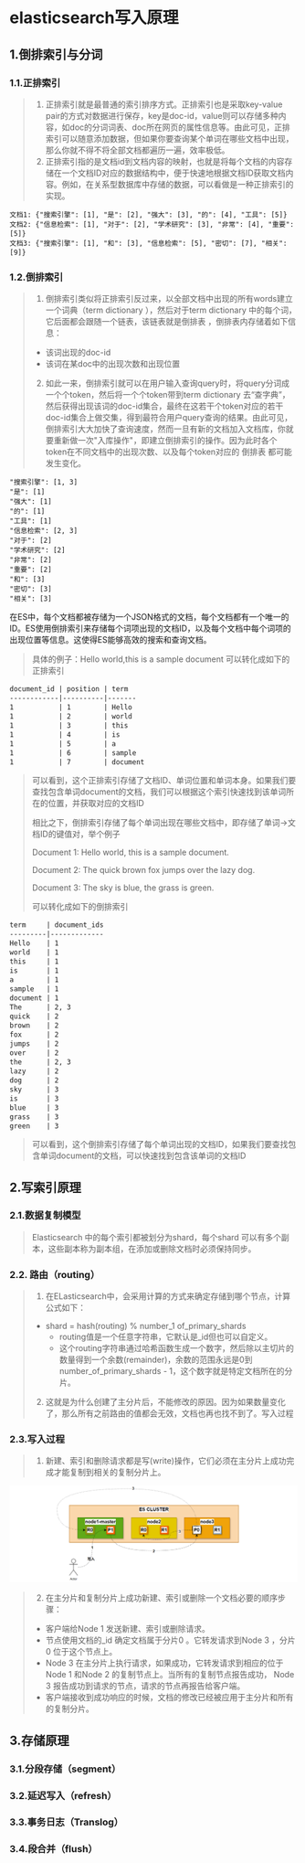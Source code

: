 # elasticsearch写入原理

## 1.倒排索引与分词

### 1.1.正排索引

>1. 正排索引就是最普通的索引排序方式。正排索引也是采取key-value pair的方式对数据进行保存，key是doc-id，value则可以存储多种内容，如doc的分词词表、doc所在网页的属性信息等。由此可见，正排索引可以随意添加数据，但如果你要查询某个单词在哪些文档中出现，那么你就不得不将全部文档都遍历一遍，效率极低。
>2. 正排索引指的是文档id到文档内容的映射，也就是将每个文档的内容存储在一个文档ID对应的数据结构中，便于快速地根据文档ID获取文档内容。例如，在关系型数据库中存储的数据，可以看做是一种正排索引的实现。

~~~shell
文档1: {"搜索引擎": [1], "是": [2], "强大": [3], "的": [4], "工具": [5]}
文档2: {"信息检索": [1], "对于": [2], "学术研究": [3], "非常": [4], "重要": [5]}
文档3: {"搜索引擎": [1], "和": [3], "信息检索": [5], "密切": [7], "相关": [9]}
~~~

### 1.2.倒排索引

>1. 倒排索引类似将正排索引反过来，以全部文档中出现的所有words建立一个词典（term dictionary ），然后对于term dictionary 中的每个词，它后面都会跟随一个链表，该链表就是倒排表 ，倒排表内存储着如下信息：
>   - 该词出现的doc-id
>   - 该词在某doc中的出现次数和出现位置
>2. 如此一来，倒排索引就可以在用户输入查询query时，将query分词成一个个token，然后将一个个token带到term dictionary 去“查字典”，然后获得出现该词的doc-id集合，最终在这若干个token对应的若干doc-id集合上做交集，得到最符合用户query查询的结果。由此可见，倒排索引大大加快了查询速度，然而一旦有新的文档加入文档库，你就要重新做一次"入库操作"，即建立倒排索引的操作。因为此时各个token在不同文档中的出现次数、以及每个token对应的 倒排表 都可能发生变化。

~~~shell
"搜索引擎": [1, 3]
"是": [1]
"强大": [1]
"的": [1]
"工具": [1]
"信息检索": [2, 3]
"对于": [2]
"学术研究": [2]
"非常": [2]
"重要": [2]
"和": [3]
"密切": [3]
"相关": [3]
~~~

在ES中，每个文档都被存储为一个JSON格式的文档，每个文档都有一个唯一的ID。ES使用倒排索引来存储每个词项出现的文档ID，以及每个文档中每个词项的出现位置等信息。这使得ES能够高效的搜索和查询文档。

>具体的例子：Hello world,this is a sample document 可以转化成如下的正排索引

~~~shell
document_id | position | term
------------|----------|-------
1           | 1        | Hello
1           | 2        | world
1           | 3        | this
1           | 4        | is
1           | 5        | a
1           | 6        | sample
1           | 7        | document
~~~

>可以看到，这个正排索引存储了文档ID、单词位置和单词本身。如果我们要查找包含单词document的文档，我们可以根据这个索引快速找到该单词所在的位置，并获取对应的文档ID
>
>
>
>相比之下，倒排索引存储了每个单词出现在哪些文档中，即存储了单词->文档ID的键值对，举个例子
>
>Document 1: Hello world, this is a sample document.
>
>Document 2: The quick brown fox jumps over the lazy dog.
>
>Document 3: The sky is blue, the grass is green.
>
>可以转化成如下的倒排索引

~~~shell
term     | document_ids
---------|-------------
Hello    | 1
world    | 1
this     | 1
is       | 1
a        | 1
sample   | 1
document | 1
The      | 2, 3
quick    | 2
brown    | 2
fox      | 2
jumps    | 2
over     | 2
the      | 2, 3
lazy     | 2
dog      | 2
sky      | 3
is       | 3
blue     | 3
grass    | 3
green    | 3
~~~

>可以看到，这个倒排索引存储了每个单词出现的文档ID，如果我们要查找包含单词document的文档，可以快速找到包含该单词的文档ID

## 2.写索引原理

### 2.1.数据复制模型

>Elasticsearch 中的每个索引都被划分为shard，每个shard 可以有多个副本，这些副本称为副本组，在添加或删除文档时必须保持同步。

### 2.2. 路由（routing）

>1. 在ELasticsearch中，会采用计算的方式来确定存储到哪个节点，计算公式如下：
>   - shard = hash(routing) % number_1 of_primary_shards
>     - routing值是一个任意字符串，它默认是_id但也可以自定义。
>     - 这个routing字符串通过哈希函数生成一个数字，然后除以主切片的数量得到一个余数(remainder)，余数的范围永远是0到number_of_primary_shards - 1，这个数字就是特定文档所在的分片。
>2. 这就是为什么创建了主分片后，不能修改的原因。因为如果数量变化了，那么所有之前路由的值都会无效，文档也再也找不到了。写入过程

### 2.3.写入过程

>1. 新建、索引和删除请求都是写(write)操作，它们必须在主分片上成功完成才能复制到相关的复制分片上。

![image-20241017233332447](./000.picture/image-20241017233332447.png)

>2. 在主分片和复制分片上成功新建、索引或删除一个文档必要的顺序步骤：
>   - 客户端给Node 1 发送新建、索引或删除请求。
>   - 节点使用文档的_id 确定文档属于分片0 。它转发请求到Node 3 ，分片0 位于这个节点上。
>   - Node 3 在主分片上执行请求，如果成功，它转发请求到相应的位于Node 1 和Node 2 的复制节点上。当所有的复制节点报告成功， Node 3 报告成功到请求的节点，请求的节点再报告给客户端。
>   - 客户端接收到成功响应的时候，文档的修改已经被应用于主分片和所有的复制分片。

## 3.存储原理

### 3.1.分段存储（segment）



### 3.2.延迟写入（refresh）

### 3.3.事务日志（Translog）

### 3.4.段合并（flush）

